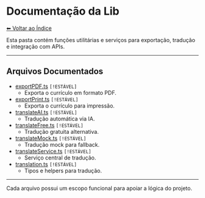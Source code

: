 # Documentação da Lib

[⬅ Voltar ao Índice](../README_INDEX.md)

Esta pasta contém funções utilitárias e serviços para exportação, tradução e integração com APIs.

---

## Arquivos Documentados

- [exportPDF.ts](exportPDF.md) `[!ESTÁVEL]`
  - Exporta o currículo em formato PDF.
- [exportPrint.ts](exportPrint.md) `[!ESTÁVEL]`
  - Exporta o currículo para impressão.
- [translateAI.ts](translateAI.md) `[!ESTÁVEL]`
  - Tradução automática via IA.
- [translateFree.ts](translateFree.md) `[!ESTÁVEL]`
  - Tradução gratuita alternativa.
- [translateMock.ts](translateMock.md) `[!ESTÁVEL]`
  - Tradução mock para fallback.
- [translateService.ts](translateService.md) `[!ESTÁVEL]`
  - Serviço central de tradução.
- [translation.ts](translation.md) `[!ESTÁVEL]`
  - Tipos e helpers para tradução.

---

Cada arquivo possui um escopo funcional para apoiar a lógica do projeto.
